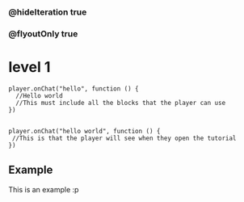 ### @hideIteration true
### @flyoutOnly true
# level 1
```blocks
player.onChat("hello", function () {
  //Hello world
  //This must include all the blocks that the player can use
})


```

```template
player.onChat("hello world", function () {
 //This is that the player will see when they open the tutorial
})

```

## Example

This is an example :p
